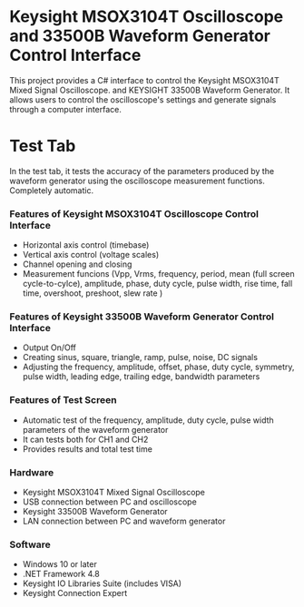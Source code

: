 # Keysight MSOX3104T Oscilloscope and 33500B Waveform Generator Control Interface

This project provides a C# interface to control the Keysight MSOX3104T Mixed Signal Oscilloscope. and KEYSIGHT 33500B Waveform Generator. It allows users to control the oscilloscope's settings and generate signals through a computer interface. 

# Test Tab
In the test tab, it tests the accuracy of the parameters produced by the waveform generator using the oscilloscope measurement functions. Completely automatic.

###  Features of Keysight MSOX3104T Oscilloscope Control Interface
- Horizontal axis control (timebase)
- Vertical axis control (voltage scales)
- Channel opening and closing
- Measurement funcions (Vpp, Vrms, frequency, period, mean (full screen cycle-to-cylce), amplitude, phase, duty cycle, pulse width, rise time, fall time, overshoot, preshoot, slew rate )

###  Features of Keysight 33500B Waveform Generator Control Interface
- Output On/Off 
- Creating sinus, square, triangle, ramp, pulse, noise, DC signals
- Adjusting the frequency, amplitude, offset, phase, duty cycle, symmetry, pulse width, leading edge, trailing edge, bandwidth parameters

###  Features of Test Screen
- Automatic test of the frequency, amplitude, duty cycle, pulse width parameters of the waveform generator
- It can tests both for CH1 and CH2 
- Provides results and total test time

### Hardware
- Keysight MSOX3104T Mixed Signal Oscilloscope
- USB connection between PC and oscilloscope
- Keysight 33500B Waveform Generator
- LAN connection between PC and waveform generator

### Software
- Windows 10 or later
- .NET Framework 4.8
- Keysight IO Libraries Suite (includes VISA)
- Keysight Connection Expert

